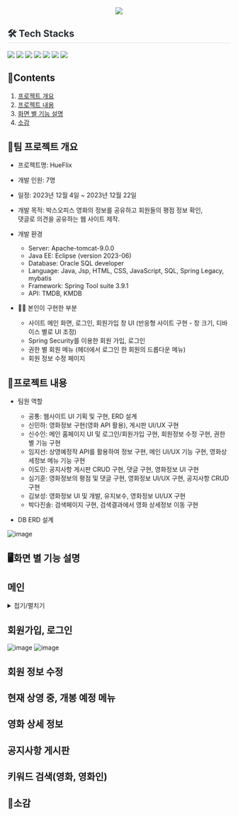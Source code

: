 <div align= "center">
    <img src="https://capsule-render.vercel.app/api?type=soft&color=0:,100:030303&height=120&text=Hueflix&animation=&fontColor=ffffff&fontSize=70" />
</div>

<div style="text-align: left;">
    <h2 style="border-bottom: 1px solid #d8dee4; color: #282d33;"> 🛠️ Tech Stacks </h2>
    <div style="margin: ; text-align: left;" "text-align: left;"> <img src="https://img.shields.io/badge/Apache Tomcat-F8DC75?style=flat-square&logo=Apache Tomcat&logoColor=white">
          <img src="https://img.shields.io/badge/CSS3-1572B6?style=flat-square&logo=CSS3&logoColor=white">
          <img src="https://img.shields.io/badge/HTML5-E34F26?style=flat-square&logo=HTML5&logoColor=white">
          <img src="https://img.shields.io/badge/Java-007396?style=flat-square&logo=Java&logoColor=white">
          <img src="https://img.shields.io/badge/Javascript-F7DF1E?style=flat-square&logo=Javascript&logoColor=white">
          <img src="https://img.shields.io/badge/Oracle-F80000?style=flat-square&logo=Oracle&logoColor=white">
          <img src="https://img.shields.io/badge/Spring-6DB33F?style=flat-square&logo=Spring&logoColor=white">
    </div>
</div>
    
## 📃Contents

1. [프로젝트 개요](#프로젝트-개요)<br>
2. [프로젝트 내용](#프로젝트-내용)<br>
3. [화면 별 기능 설명](#화면-별-기능-설명)<br>
4. [소감](#소감)<br>
   

## 📌팀 프로젝트 개요
- 프로젝트명: HueFlix

- 개발 인원: 7명

- 일정: 2023년 12월 4일 ~ 2023년 12월 22일
  
- 개발 목적: 박스오피스 영화의 정보를 공유하고 회원들의 평점 정보 확인,<br>
            댓글로 의견을 공유하는 웹 사이트 제작. 
  
- 개발 환경
    - Server: Apache-tomcat-9.0.0
    - Java EE: Eclipse (version 2023-06)
    - Database: Oracle SQL developer
    - Language: Java, Jsp, HTML, CSS, JavaScript, SQL, Spring Legacy, mybatis
    - Framework: Spring Tool suite 3.9.1
    - API: TMDB, KMDB

- 👩‍🔧 본인이 구현한 부분
  - 사이트 메인 화면, 로그인, 회원가입 창 UI (반응형 사이트 구현 - 창 크기, 디바이스 별로 UI 조정)
  - Spring Security를 이용한 회원 가입, 로그인
  - 권한 별 회원 메뉴 (헤더에서 로그인 한 회원의 드롭다운 메뉴)
  - 회원 정보 수정 페이지

## 🔎프로젝트 내용

- 팀원 역할

    - 공통: 웹사이트 UI 기획 및 구현, ERD 설계
    - 신민하: 영화정보 구현(영화 API 활용), 게시판 UI/UX 구현
    - 신수인: 메인 홈페이지 UI 및 로그인/회원가입 구현, 회원정보 수정 구현, 권한별 기능 구현
    - 임지선: 상영예정작 API를 활용하여 정보 구현, 메인 UI/UX 기능 구현, 영화상세정보 메뉴 기능 구현
    - 이도민: 공지사항 게시판 CRUD 구현, 댓글 구현, 영화정보 UI 구현
    - 심기훈: 영화정보의 평점 및 댓글 구현, 영화정보 UI/UX 구현, 공지사항 CRUD 구현
    - 김보성: 영화정보 UI 및 개발, 유지보수, 영화정보 UI/UX 구현
    - 박다진솔: 검색페이지 구현, 검색결과에서 영화 상세정보 이동 구현

- DB ERD 설계

![image](https://github.com/SuinShin/Hueflix/assets/148019115/48569f67-e6cf-421c-8328-8a4e334d8bb6)


## 🖥화면 별 기능 설명

## 메인

<details>
<summary>접기/펼치기</summary>

<br>
- 프로젝트를 실행하면 가장 먼저 표시되는 화면인 만큼, 시각적인 요소에 중점을 두었다.
- Swiper.js를 이용하여, 각 섹션별 영화의 정보와 랭킹을 TMDB에서 받아와 동적으로 슬라이드에 삽입하였다.
- JavaScript Ajax함수를 사용하여 TMDB API의 데이터를 요청하였다.
- API에서 반환한 JSON형식의 데이터를 받아와 처리하였다.
<br><br>
![image](https://github.com/SuinShin/Hueflix/assets/148019115/a58e2512-e1c4-481a-ba3d-e975635931ac)
<br><br>
- 해상도 별로 슬라이드의 갯수와 폰트 사이즈를 조정하여 반응형 웹을 구현했다.
<br>

    <details>
    <summary>해상도 별 슬라이드 갯수 조정</summary>
    <br>
    - 화면 해상도에 따라 최소 2개 ~ 최대 7개 사이로 슬라이드 갯수가 동적으로 조정된다.
    ![image](https://github.com/SuinShin/Hueflix/assets/148019115/57351974-80f8-4c35-9265-68d968cfacaa)
    ![image](https://github.com/SuinShin/Hueflix/assets/148019115/d2cf7595-ccd3-48aa-bd29-5ec1d4503a2d)

    
    </details>

</details>




## 회원가입, 로그인
![image](https://github.com/SuinShin/Hueflix/assets/148019115/41af8506-aa43-4aaa-b144-c0ef7c39c743)
![image](https://github.com/SuinShin/Hueflix/assets/148019115/fcb7ab15-1779-469a-b224-c9a63b1807a1)


## 회원 정보 수정

## 현재 상영 중, 개봉 예정 메뉴

## 영화 상세 정보

## 공지사항 게시판

## 키워드 검색(영화, 영화인)

## 📓소감
